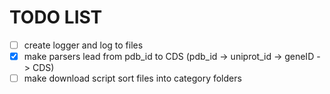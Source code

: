 # TODO LIST
- [ ] create logger and log to files
- [x] make parsers lead from pdb_id to CDS (pdb_id -> uniprot_id -> geneID -> CDS)
- [ ] make download script sort files into category folders
